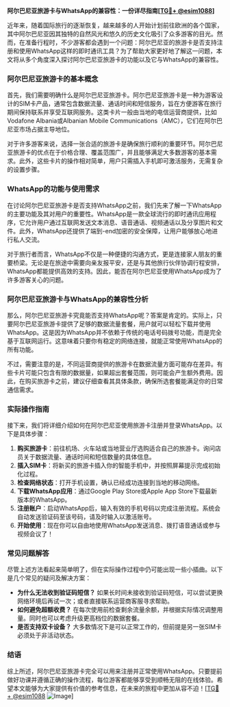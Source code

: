 **阿尔巴尼亚旅游卡与WhatsApp的兼容性：一份详尽指南[[TG💪+ @esim1088](https://t.me/s/esim1088)]**

近年来，随着国际旅行的逐渐恢复，越来越多的人开始计划前往欧洲的各个国家，其中阿尔巴尼亚因其独特的自然风光和悠久的历史文化吸引了众多游客的目光。然而，在准备行程时，不少游客都会遇到一个问题：阿尔巴尼亚的旅游卡是否支持注册和使用WhatsApp这样的即时通讯工具？为了帮助大家更好地了解这一问题，本文将从多个角度深入探讨阿尔巴尼亚旅游卡的功能以及它与WhatsApp的兼容性。

### 阿尔巴尼亚旅游卡的基本概念

首先，我们需要明确什么是阿尔巴尼亚旅游卡。阿尔巴尼亚旅游卡是一种为游客设计的SIM卡产品，通常包含数据流量、通话时间和短信服务，旨在方便游客在旅行期间保持联系并享受互联网服务。这类卡片一般由当地的电信运营商提供，比如Vodafone Albania或Albanian Mobile Communications（AMC），它们在阿尔巴尼亚市场占据主导地位。

对于许多游客来说，选择一张合适的旅游卡是确保旅行顺利的重要环节。阿尔巴尼亚旅游卡的优点在于价格合理、覆盖范围广，并且能够满足大多数游客的基本需求。此外，这些卡片的操作相对简单，用户只需插入手机即可激活服务，无需复杂的设置步骤。

### WhatsApp的功能与使用需求

在讨论阿尔巴尼亚旅游卡是否支持WhatsApp之前，我们先来了解一下WhatsApp的主要功能及其对用户的重要性。WhatsApp是一款全球流行的即时通讯应用程序，它允许用户通过互联网发送文本消息、语音通话、视频通话以及分享图片和文件。此外，WhatsApp还提供了端到-end加密的安全保障，让用户能够放心地进行私人交流。

对于旅行者而言，WhatsApp不仅是一种便捷的沟通方式，更是连接家人朋友的重要桥梁。无论是在旅途中需要向亲友报平安，还是与其他旅行伙伴协调行程安排，WhatsApp都能提供高效的支持。因此，能否在阿尔巴尼亚使用WhatsApp成为了许多游客关心的问题。

### 阿尔巴尼亚旅游卡与WhatsApp的兼容性分析

那么，阿尔巴尼亚旅游卡究竟能否支持WhatsApp呢？答案是肯定的。实际上，只要阿尔巴尼亚旅游卡提供了足够的数据流量套餐，用户就可以轻松下载并使用WhatsApp。这是因为WhatsApp并不依赖于传统的电话号码拨号功能，而是完全基于互联网运行。这意味着只要你有稳定的网络连接，就能正常使用WhatsApp的所有功能。

不过，需要注意的是，不同运营商提供的旅游卡在数据流量方面可能存在差异。有些卡片可能只包含有限的数据量，如果超出套餐范围，则可能会产生额外费用。因此，在购买旅游卡之前，建议仔细查看其具体条款，确保所选套餐能满足你的日常通信需求。

### 实际操作指南

接下来，我们将详细介绍如何在阿尔巴尼亚使用旅游卡注册并登录WhatsApp。以下是具体步骤：

1. **购买旅游卡**：前往机场、火车站或当地营业厅选购适合自己的旅游卡。询问店员关于数据流量、通话时间和短信数量的具体信息。
2. **插入SIM卡**：将新买的旅游卡插入你的智能手机中，并按照屏幕提示完成初始化过程。
3. **检查网络状态**：打开手机设置，确认已经成功连接到当地的移动网络。
4. **下载WhatsApp应用**：通过Google Play Store或Apple App Store下载最新版本的WhatsApp。
5. **注册账户**：启动WhatsApp后，输入有效的手机号码以完成注册流程。系统会自动发送验证码至该号码，请及时输入以激活账号。
6. **开始使用**：现在你可以自由地使用WhatsApp发送消息、拨打语音通话或参与视频会议了！

### 常见问题解答

尽管上述方法看起来简单明了，但在实际操作过程中仍可能出现一些小插曲。以下是几个常见的疑问及解决方案：

- **为什么无法收到验证码短信？**
   如果长时间未接收到验证码短信，可以尝试更换网络环境后再试一次；或者直接联系运营商客服寻求帮助。
- **如何避免超额收费？**
   在每次使用前检查剩余流量余额，并根据实际情况调整用量。同时也可以考虑升级更高档位的数据套餐。
- **是否支持双卡设备？**
   大多数情况下是可以正常工作的，但前提是另一张SIM卡必须处于非活动状态。

### 结语

综上所述，阿尔巴尼亚旅游卡完全可以用来注册并正常使用WhatsApp。只要提前做好功课并遵循正确的操作流程，每位游客都能够享受到顺畅无阻的在线体验。希望本文能够为大家提供有价值的参考信息，在未来的旅程中更加从容不迫！[[TG💪+ @esim1088](https://t.me/s/esim1088) ![Image](https://i.postimg.cc/4NQfJmqS/Snipaste-2025-05-13-00-14-12.png)]